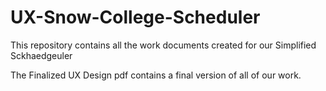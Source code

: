 # UX-Snow-College-Scheduler
This repository contains all the work documents created for our Simplified Sckhaedgeuler 

The Finalized UX Design pdf contains a final version of all of our work.
